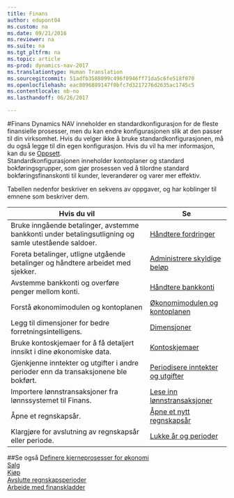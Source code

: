 ```yaml
---
title: Finans
author: edupont04
ms.custom: na
ms.date: 09/21/2016
ms.reviewer: na
ms.suite: na
ms.tgt_pltfrm: na
ms.topic: article
ms-prod: dynamics-nav-2017
ms.translationtype: Human Translation
ms.sourcegitcommit: 51adfb3588099c496f0946ff71da5c6fe518f070
ms.openlocfilehash: eac8096889147f0bfc7d3217276d2635ac1745c5
ms.contentlocale: nb-no
ms.lasthandoff: 06/26/2017

---
```


#<a name="finance"></a>Finans
Dynamics NAV inneholder en standardkonfigurasjon for de fleste finansielle prosesser, men du kan endre konfigurasjonen slik at den passer til din virksomhet.
Hvis du velger ikke å bruke standardkonfigurasjonen, må du også legge til din egen konfigurasjon. Hvis du vil ha mer informasjon, kan du se [Oppsett](setup.md).  
Standardkonfigurasjonen inneholder kontoplaner og standard bokføringsgrupper, som gjør prosessen ved å tilordne standard bokføringsfinanskonti til kunder, leverandører og varer mer effektiv.  



Tabellen nedenfor beskriver en sekvens av oppgaver, og har koblinger til emnene som beskriver dem.

| Hvis du vil                                                                  | Se                      |
|---------------------------------------------------------------------|--------------------------|
|Bruke inngående betalinger, avstemme bankkonti under betalingsutligning og samle utestående saldoer. |[Håndtere fordringer](receivables-manage-receivables.md)|
|Foreta betalinger, utligne utgående betalinger og håndtere arbeidet med sjekker.|[Administrere skyldige beløp](payables-manage-payables.md)|
|Avstemme bankkonti og overføre penger mellom konti.|[Håndtere bankkonti](bank-manage-bank-accounts.md)|
|Forstå økonomimodulen og kontoplanen|[Økonomimodulen og kontoplanen](finance-setup-general-ledger.md)|
|Legg til dimensjoner for bedre forretningsintelligens.|[Dimensjoner](finance-setup-dimensions.md)|
|Bruke kontoskjemaer for å få detaljert innsikt i dine økonomiske data.|[Kontoskjemaer](finance-setup-account-schedule.md)|
|Gjenkjenne inntekter og utgifter i andre perioder enn da transaksjonene ble bokført.|[Periodisere inntekter og utgifter](finance-setup-how-defer-revenue-expenses.md)|
|Importere lønnstransaksjoner fra lønnssystemet til Finans.|[Lese inn lønnstransaksjoner](finance-setup-how-import-payroll-transactions.md)|
|Åpne et regnskapsår.|[Åpne et nytt regnskapsår](finance-setup-how-open-new-fiscal-year.md)|  
|Klargjøre for avslutning av regnskapsår eller periode.|[Lukke år og perioder](year-close-years-periods.md)|

##<a name="see-also"></a>Se også
[Definere kjerneprosesser for økonomi](finance-setup-setup-finance-setup.md)  
[Salg](sales-manage-sales.md)  
[Kjøp](purchasing-manage-purchasing.md)  
[Avslutte regnskapsperioder](year-close-years-periods.md)  
[Arbeide med finanskladder](ui-work-general-journals.md)  

